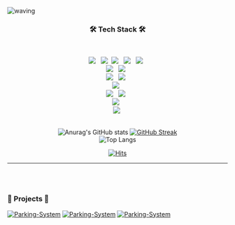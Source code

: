 

![waving](https://capsule-render.vercel.app/api?type=waving&height=200&text=Jihye's_GIT!&fontAlign=55&fontAlignY=45&color=gradient)




<div align="center"><h3 align="center"><b>🛠 Tech Stack 🛠</b></h3>
</br>
<p align="center">
<img src="https://img.shields.io/badge/python-3776AB?style=plastic&logo=Python&logoColor=white"/></a> &nbsp
<img src="https://img.shields.io/badge/Java-007396?style=flat&logo=Java&logoColor=white"/></a>&nbsp
<img src="https://img.shields.io/badge/MySQL-4479A1?style=plastic&logo=MySQL&logoColor=white"/></a> &nbsp
<img src="https://img.shields.io/badge/HTML5-E34F26?style=plastic&logo=HTML5&logoColor=white"/></a> &nbsp
<img src="https://img.shields.io/badge/CSS3-1572B6?style=plastic&logo=CSS3&logoColor=white"/></a> &nbsp<br>
<img src="https://img.shields.io/badge/Apache-D22128?style=plastic&logo=Apache&logoColor=white"/></a> &nbsp
<img src="https://img.shields.io/badge/PHP-777BB4?style=plastic&logo=PHP&logoColor=white"/></a> &nbsp<br>
<img src="https://img.shields.io/badge/Google Colab-F9AB00?style=plastic&logo=Google Colab&logoColor=white"/></a> &nbsp
<img src="https://img.shields.io/badge/Visual Studio Code-007ACC?style=plastic&logo=Visual Studio Code&logoColor=white"/></a> &nbsp <br>
<img src="https://img.shields.io/badge/Yolo-00FFFF?style=plastic&logo=Yolo&logoColor=white"/></a> &nbsp <br>
<img src="https://img.shields.io/badge/Amazon AWS-232F3E?style=plastic&logo=Amazon%20AWS&logoColor=white"/></a> &nbsp
<img src="https://img.shields.io/badge/Amazon EC2-FF9900?style=plastic&logo=Amazon EC2&logoColor=white"/></a> &nbsp<br>
<img src="https://img.shields.io/badge/Grafana-F46800?style=plastic&logo=Grafana&logoColor=white"/></a> &nbsp<br>
<img src="https://img.shields.io/badge/Adobe Photoshop-3F4F75?style=flat&logo=Adobe Photoshop&logoColor=white"/></a>&nbsp<br>


<br>

![Anurag's GitHub stats](https://github-readme-stats.vercel.app/api?username=lullu303&theme=transparent&show_icons=true)
[![GitHub Streak](https://streak-stats.demolab.com/?user=lullu303&theme=transparent)](https://git.io/streak-stats)
<br>
![Top Langs](https://github-readme-stats.vercel.app/api/top-langs/?username=lullu303&layout=compact&theme=transparent)
<!-- http://github-profile-summary-cards.vercel.app/api/cards/profile-details?username={lullu303}&theme={dracula} -->


[![Hits](https://hits.seeyoufarm.com/api/count/incr/badge.svg?url=https%3A%2F%2Fgithub.com%2Flullu303%2Fhit-counter&count_bg=%23D353B0&title_bg=%237A7A7A&icon=&icon_color=%23FFFFFF&title=hits&edge_flat=false)](https://hits.seeyoufarm.com) </div>

----------------

<br></br>
### 📄 Projects 📄
[![Parking-System](https://github-readme-stats.vercel.app/api/pin/?username=lullu303&repo=Tippingpoint&theme=tokyonight)](https://github.com/lullu303/Tippingpoint)
[![Parking-System](https://github-readme-stats.vercel.app/api/pin/?username=lullu303&repo=Make_Joy&theme=tokyonight)](https://github.com/lullu303/Make_Joy.git)
[![Parking-System](https://github-readme-stats.vercel.app/api/pin/?username=lullu303&repo=RPG_PJT&theme=tokyonight)](https://github.com/lullu303/RPG_PJT.git)
<!-- [![blocking-hate-speech](https://github-readme-stats.vercel.app/api/pin/?username=DAWUNHAN&repo=BERT-detect-hate-speech&theme=tokyonight)](https://github.com/DAWUNHAN/BERT-detect-hate-speech) -->


<br></br>

</div>
